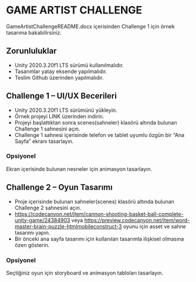# GAME ARTIST CHALLENGE

GameArtistChallengeREADME.docx içerisinden Challenge 1 için örnek tasarıma bakabilirsiniz.

## Zorunluluklar

-	Unity 2020.3.20f1 LTS sürümü kullanılmalıdır.
-	Tasarımlar yatay eksende yapılmalıdır.
-	Teslim Github üzerinden yapılmalıdır.

## Challenge 1 – UI/UX Becerileri

-	Unity 2020.3.20f1 LTS sürümünü yükleyin.
-	Örnek projeyi LINK üzerinden indirin.
-	Projeyi başlattıktan sonra scenes(sahneler) klasörü altında bulunan Challenge 1 sahnesini açın.
-	Challenge 1 sahnesi içerisinde telefon ve tablet uyumlu özgün bir “Ana Sayfa” ekranı tasarlayın.

### Opsiyonel
Ekran içerisinde bulunan nesneler için animasyon tasarlayın.

## Challenge 2 – Oyun Tasarımı

-	Proje içerisinde bulunan sahneler(scenes) klasörü altında bulunan Challenge 2 sahnesini açın.
-	https://codecanyon.net/item/cannon-shooting-basket-ball-complete-unity-game/24384903 
veya 
https://preview.codecanyon.net/item/word-master-brain-puzzle-htmlmobileconstruct-3
oyunu için asset ve sahne tasarımı yapın.
-	Bir önceki ana sayfa tasarımı için kullanılan tasarımla ilişkisel olmasına özen gösterin.

### Opsiyonel
Seçtiğiniz oyun için storyboard ve animasyon tabloları tasarlayın.

